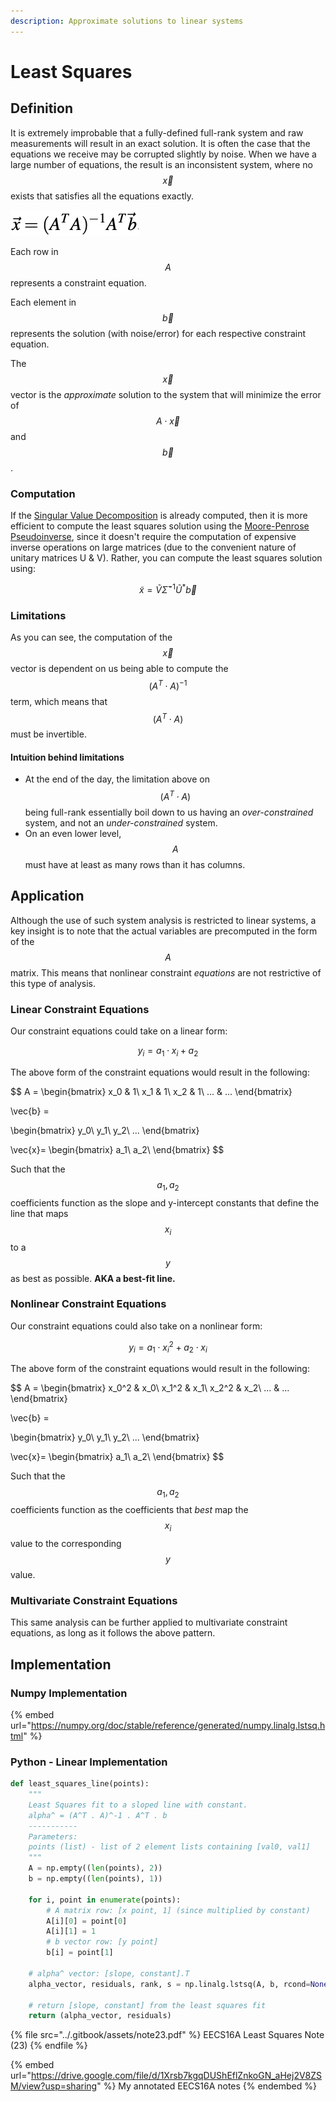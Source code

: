 ```yaml
---
description: Approximate solutions to linear systems
---
```


# Least Squares

## Definition

It is extremely improbable that a fully-defined full-rank system and raw measurements will result in an exact solution. It is often the case that the equations we receive may be corrupted slightly by noise. When we have a large number of equations, the result is an inconsistent system, where no $$\vec{x}$$ exists that satisfies all the equations exactly.&#x20;

![](../.gitbook/assets/image.png)

Each row in $$A$$represents a constraint equation.&#x20;

Each element in $$\vec{b}$$represents the solution (with noise/error) for each respective constraint equation.&#x20;

The $$\vec{x}$$vector is the _approximate_ solution to the system that will minimize the error of $$A \cdot \vec{x}$$ and $$\vec{b}$$.&#x20;

### Computation

If the [Singular Value Decomposition](singular-value-decomposition.md) is already computed, then it is more efficient to compute the least squares solution using the [Moore-Penrose Pseudoinverse](moore-penrose-pseudoinverse.md), since it doesn't require the computation of expensive inverse operations on large matrices (due to the convenient nature of unitary matrices U & V). Rather, you can compute the least squares solution using:

$$
\tilde{x} = \tilde{V}\tilde{\Sigma}^{-1}\tilde{U}^*\vec{b}
$$

### Limitations

As you can see, the computation of the $$\vec{x}$$vector is dependent on us being able to compute the $$(A^T \cdot A)^{-1}$$term, which means that $$(A^T \cdot A)$$must be invertible.&#x20;

#### Intuition behind limitations

* At the end of the day, the limitation above on  $$(A^T \cdot A)$$being full-rank essentially boil down to us having an _over-constrained_ system, and not an _under-constrained_ system.&#x20;
* On an even lower level, $$A$$must have at least as many rows than it has columns.

## Application

Although the use of such system analysis is restricted to linear systems, a key insight is to note that the actual variables are precomputed in the form of the $$A$$ matrix. This means that nonlinear constraint _equations_ are not restrictive of this type of analysis.

### Linear Constraint Equations

Our constraint equations could take on a linear form:

$$
y_i = a_1 \cdot x _i + a_2
$$

The above form of the constraint equations would result in the following:

$$
A = 
\begin{bmatrix}
x_0 & 1\\
x_1 & 1\\
x_2 & 1\\
... & ...
\end{bmatrix}

\vec{b} = 

\begin{bmatrix}
y_0\\
y_1\\
y_2\\
...
\end{bmatrix}

\vec{x}=
\begin{bmatrix}
a_1\\
a_2\\
\end{bmatrix}
$$

Such that the $$a_1 , a_2$$ coefficients function as the slope and y-intercept constants that define the line that maps $$x_i$$to a $$y$$as best as possible. **AKA a best-fit line.**&#x20;

### Nonlinear Constraint Equations

Our constraint equations could also take on a nonlinear form:

$$
y_i = a_1 \cdot x _i^2 + a_2\cdot x _i
$$

The above form of the constraint equations would result in the following:

$$
A = 
\begin{bmatrix}
x_0^2 & x_0\\
x_1^2 & x_1\\
x_2^2 & x_2\\
... & ...
\end{bmatrix}

\vec{b} = 

\begin{bmatrix}
y_0\\
y_1\\
y_2\\
...
\end{bmatrix}

\vec{x}=
\begin{bmatrix}
a_1\\
a_2\\
\end{bmatrix}
$$

Such that the $$a_1 , a_2$$ coefficients function as the coefficients that _best_ map the $$x_i$$value to the corresponding $$y$$value.

### Multivariate Constraint Equations

This same analysis can be further applied to multivariate constraint equations, as long as it follows the above pattern.

## Implementation

### Numpy Implementation

{% embed url="https://numpy.org/doc/stable/reference/generated/numpy.linalg.lstsq.html" %}

### Python - Linear Implementation

```python
def least_squares_line(points):
    """
    Least Squares fit to a sloped line with constant.
    alpha^ = (A^T . A)^-1 . A^T . b
    -----------
    Parameters:
    points (list) - list of 2 element lists containing [val0, val1]
    """
    A = np.empty((len(points), 2))
    b = np.empty((len(points), 1))

    for i, point in enumerate(points):
        # A matrix row: [x point, 1] (since multiplied by constant)
        A[i][0] = point[0]
        A[i][1] = 1
        # b vector row: [y point]
        b[i] = point[1]
        
    # alpha^ vector: [slope, constant].T
    alpha_vector, residuals, rank, s = np.linalg.lstsq(A, b, rcond=None)

    # return [slope, constant] from the least squares fit
    return (alpha_vector, residuals)
```

{% file src="../.gitbook/assets/note23.pdf" %}
EECS16A Least Squares Note (23)
{% endfile %}

{% embed url="https://drive.google.com/file/d/1Xrsb7kgqDUShEflZnkoGN_aHej2V8ZSM/view?usp=sharing" %}
My annotated EECS16A notes
{% endembed %}



